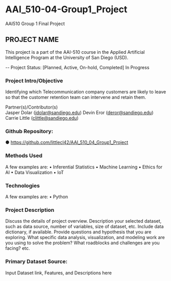 # AAI_510-04-Group1_Project

AAI510 Group 1 Final Project

## PROJECT NAME

This project is a part of the AAI-510 course in the Applied Artificial Intelligence Program at the University of San Diego (USD). 

-- Project Status: [Planned, Active, On-hold, Completed]
In Progress

### Project Intro/Objective

Identifying which Telecommunication company customers are likely to leave so that the customer retention team can intervene and retain them.


Partner(s)/Contributor(s)  
Jasper Dolar (jdolar@sandiego.edu)
Devin Eror (deror@sandiego.edu)
Carrie Little (clittle@sandiego.edu)

### Github Repository: 
●	https://github.com/littlecl42/AAI_510_04_Group1_Project

### Methods Used
A few examples are:
•	Inferential Statistics
•	Machine Learning
•	Ethics for AI
•	Data Visualization
•	IoT


### Technologies
A few examples are:
•	Python

### Project Description
Discuss the details of project overview. Description your selected dataset, such as data source, number of variables, size of dataset, etc. Include data dictionary, if available.  Provide questions and hypothesis that you are exploring. What specific data analysis, visualization, and modeling work are you using to solve the problem? What roadblocks and challenges are you facing? etc. 

### Primary Dataset Source: 
Input Dataset link,  Features, and Descriptions here

